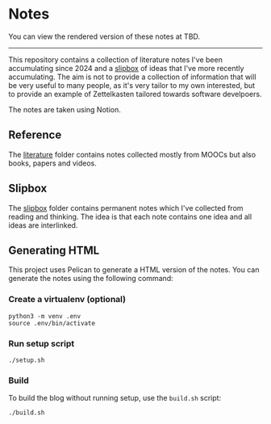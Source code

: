 # Notes

You can view the rendered version of these notes at TBD.

---

This repository contains a collection of literature notes I've been accumulating since 2024 and a [slipbox](https://en.wikipedia.org/wiki/Zettelkasten) of ideas that I've more recently accumulating. The aim is not to provide a collection of information that will be very useful to many people, as it's very tailor to my own interested, but to provide an example of Zettelkasten tailored towards software develpoers.

The notes are taken using Notion.
## Reference

The [literature](literature) folder contains notes collected mostly from MOOCs but also books, papers and videos.

## Slipbox

The [slipbox](slipbox) folder contains permanent notes which I've collected from reading and thinking. The idea is that each note contains one idea and all ideas are interlinked.

## Generating HTML

This project uses Pelican to generate a HTML version of the notes. You can generate the notes using the following command:

### Create a virtualenv (optional)

```
python3 -m venv .env
source .env/bin/activate
```

### Run setup script

```
./setup.sh
```

### Build

To build the blog without running setup, use the `build.sh` script:

```
./build.sh
